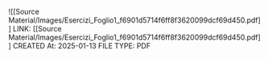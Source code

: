 ![[Source Material/Images/Esercizi_Foglio1_f6901d5714f6ff8f3620099dcf69d450.pdf]]
LINK: [[Source Material/Images/Esercizi_Foglio1_f6901d5714f6ff8f3620099dcf69d450.pdf]]
CREATED At: 2025-01-13
FILE TYPE: PDF
